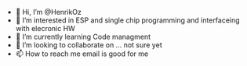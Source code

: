 - 👋 Hi, I’m @HenrikOz
- 👀 I’m interested in ESP and single chip programming and interfaceing with elecronic HW
- 🌱 I’m currently learning Code managment
- 💞️ I’m looking to collaborate on ... not sure yet
- 📫 How to reach me email is good for me 

<!---
HenrikOz/HenrikOz is a ✨ special ✨ repository because its `README.md` (this file) appears on your GitHub profile.
You can click the Preview link to take a look at your changes.
--->
